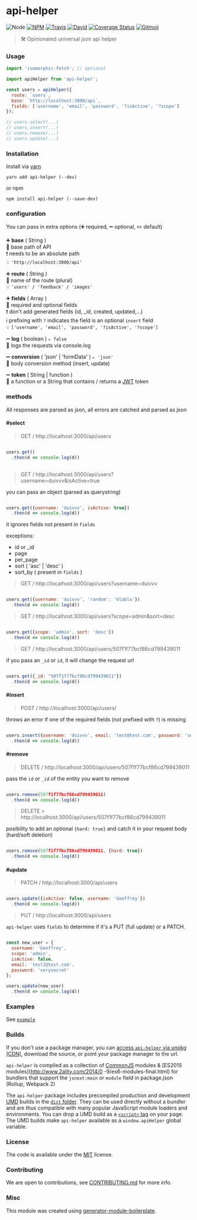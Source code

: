 # api-helper

![Node](https://img.shields.io/node/v/api-helper.svg?style=flat-square)
[![NPM](https://img.shields.io/npm/v/api-helper.svg?style=flat-square)](https://www.npmjs.com/package/api-helper)
[![Travis](https://img.shields.io/travis/duivvv/api-helper/master.svg?style=flat-square)](https://travis-ci.org/duivvv/api-helper)
[![David](https://img.shields.io/david/duivvv/api-helper.svg?style=flat-square)](https://david-dm.org/duivvv/api-helper)
[![Coverage Status](https://img.shields.io/coveralls/duivvv/api-helper.svg?style=flat-square)](https://coveralls.io/github/duivvv/api-helper)
[![Gitmoji](https://img.shields.io/badge/gitmoji-%20😜%20😍-FFDD67.svg?style=flat-square)](https://gitmoji.carloscuesta.me/)

> 🛠 Opinionated universal json api helper

### Usage

```js
import 'isomorphic-fetch'; // optional

import apiHelper from 'api-helper';

const users = apiHelper({
  route: `users`,
  base: `http://localhost:3000/api`,
  fields: ['username', 'email', 'password', '?isActive', '?scope']
});

// users.select(...)
// users.insert(...)
// users.remove(...)
// users.update(...)

```

### Installation

Install via [yarn](https://github.com/yarnpkg/yarn)

	yarn add api-helper (--dev)

or npm

	npm install api-helper (--save-dev)


### configuration

You can pass in extra options (➕ required, ➖ optional, ✏️ default)

➕ **base** ( String )
<br/> 📝 base path of API
<br/> ❗️ needs to be an absolute path
<br/> 💡 `'http://localhost:3000/api'`

➕ **route** ( String )
<br/> 📝 name of the route (plural)
<br/> 💡 `'users' / 'feedback' / 'images'`

➕ **fields** ( Array )
<br/> 📝 required and optional fields
<br/> ❗️ don't add generated fields (id, _id, created, updated,...)
<br/> ℹ️ prefixing with `?` indicates the field is an optional `insert` field
<br/> 💡 `['username', 'email', 'password', '?isActive', '?scope']`

➖ **log** ( boolean ) ` ✏️ false `
<br/> 📝 logs the requests via console.log

➖ **conversion** ( 'json' | 'formData' ) ` ✏️ 'json' `
<br/> 📝 body conversion method (insert, update)

➖ **token** ( String | function )
<br/> 📝 a function or a String that contains / returns a [JWT](https://jwt.io/) token

### methods

All responses are parsed as json, all errors are catched and parsed as json


#### #select

> GET / http://localhost:3000/api/users

```js

users.get()
  .then(d => console.log(d))
  
```

> GET / http://localhost:3000/api/users?username=duivvv&isActive=true

you can pass an object (parsed as querystring)


```js

users.get({username: 'duivvv', isActive: true})
  .then(d => console.log(d))

```

it ignores fields not present in `fields`

exceptions:

- id or _id
- page
- per_page
- sort ( 'asc' | 'desc' )
- sort_by ( present in `fields` )

> GET / http://localhost:3000/api/users?username=duivvv

```js

users.get({username: 'duivvv', 'random': 'blabla'})
  .then(d => console.log(d))

```

> GET / http://localhost:3000/api/users?scope=admin&sort=desc


```js

users.get({scope: 'admin', sort: 'desc'})
  .then(d => console.log(d))

```

> GET / http://localhost:3000/api/users/507f1f77bcf86cd799439011

if you pass an `_id` or `id`, it will change the request url


```js

users.get({_id: "507f1f77bcf86cd799439011"})
  .then(d => console.log(d))

```


#### #insert

> POST / http://localhost:3000/api/users/

throws an error if one of the required fields (not prefixed with `?`) is missing

```js

users.insert({username: 'duivvv', email: 'test@test.com', password: 'secret'})
  .then(d => console.log(d))

```

#### #remove

> DELETE / http://localhost:3000/api/users/507f1f77bcf86cd799439011

pass the `id` or `_id` of the entity you want to remove

```js

users.remove(507f1f77bcf86cd799439011)
  .then(d => console.log(d))

```
> DELETE > http://localhost:3000/api/users/507f1f77bcf86cd799439011

posibility to add an optional `{hard: true}` and catch it in your request body
<br/>(hard/soft deletion)

```js

users.remove(507f1f77bcf86cd799439011, {hard: true})
  .then(d => console.log(d))

```


#### #update

> PATCH / http://localhost:3000/api/users

```js

users.update({isActive: false, username: 'Geoffrey'})
  .then(d => console.log(d))

```

> PUT / http://localhost:3000/api/users

`api-helper` uses `fields` to determine if it's a PUT (full update) or a PATCH.


```js

const new_user = {
  username: 'Geoffrey',
  scope: 'admin',
  isActive: false,
  email: 'test2@test.com',
  password: 'verysecret'
};

users.update(new_user)
  .then(d => console.log(d))

```

### Examples

See [`example`](example/script.js)

### Builds

If you don't use a package manager, you can [access `api-helper` via unpkg (CDN)](https://unpkg.com/api-helper/), download the source, or point your package manager to the url.

`api-helper` is compiled as a collection of [CommonJS](http://webpack.github.io/docs/commonjs.html) modules & [ES2015 modules](http://www.2ality.com/2014/0
  -9/es6-modules-final.html) for bundlers that support the `jsnext:main` or `module` field in package.json (Rollup, Webpack 2)

The `api-helper` package includes precompiled production and development [UMD](https://github.com/umdjs/umd) builds in the [`dist` folder](https://unpkg.com/api-helper/dist/). They can be used directly without a bundler and are thus compatible with many popular JavaScript module loaders and environments. You can drop a UMD build as a [`<script>` tag](https://unpkg.com/api-helper) on your page. The UMD builds make `api-helper` available as a `window.apiHelper` global variable.

### License

The code is available under the [MIT](LICENSE) license.

### Contributing

We are open to contributions, see [CONTRIBUTING.md](CONTRIBUTING.md) for more info.

### Misc

This module was created using [generator-module-boilerplate](https://github.com/duivvv/generator-module-boilerplate).
